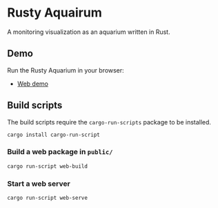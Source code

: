 Rusty Aquairum
==============

A monitoring visualization as an aquarium written in Rust.

Demo
----

Run the Rusty Aquarium in your browser:

 * [Web demo](https://ollej.github.io/rusty-aquarium/demo/)

Build scripts
-------------

The build scripts require the `cargo-run-scripts` package to be installed.

```
cargo install cargo-run-script
```

### Build a web package in `public/`
```
cargo run-script web-build
```

### Start a web server
```
cargo run-script web-serve
```
